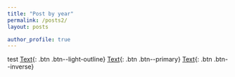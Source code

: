 ```yaml
---
title: "Post by year"
permalink: /posts2/
layout: posts

author_profile: true
---
```

test [Text](/assets){: .btn .btn--light-outline} [Text](/assets){: .btn .btn--primary} [Text](/assets){: .btn .btn--inverse}

